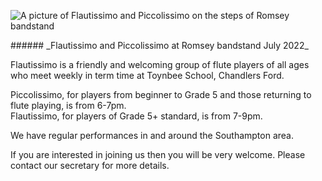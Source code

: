 
![A picture of Flautissimo and Piccolissimo on the steps of Romsey bandstand](https://lynneflute.github.io/Flautissimo/romsey2022.jpg "Flautissimo and Piccolissimo at Romsey bandstand July 2022")

<figcaption>
###### _Flautissimo and Piccolissimo at Romsey bandstand July 2022_
 </figcaption>
 
Flautissimo is a friendly and welcoming group of flute players of all ages who meet weekly in term time at Toynbee School, Chandlers Ford.  

Piccolissimo, for players from beginner to Grade 5 and those returning to flute playing, is from 6-7pm.  
Flautissimo, for players of Grade 5+ standard, is from 7-9pm.

We have regular performances in and around the Southampton area.

If you are interested in joining us then you will be very welcome.  Please contact our secretary for more details.
